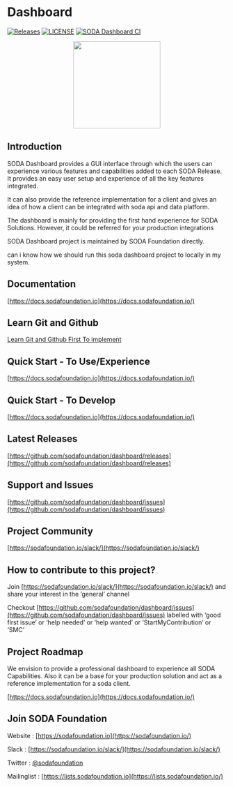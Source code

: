 # Dashboard

[![Releases](https://img.shields.io/github/release/sodafoundation/dashboard/all.svg?style=flat-square)](https://github.com/sodafoundation/dashboard/releases)
[![LICENSE](https://img.shields.io/github/license/sodafoundation/dashboard.svg?style=flat-square)](https://github.com/sodafoundation/dashboard/blob/master/LICENSE)
[![SODA Dashboard CI](https://github.com/sodafoundation/dashboard/actions/workflows/ci.yml/badge.svg)](https://github.com/sodafoundation/dashboard/actions/workflows/ci.yml)  

<p align="center"><img src="https://user-images.githubusercontent.com/19162717/215458960-3c24f4bc-809a-45d0-bddc-62833b3cdcd3.png" width="200" height="200">
</p>

## Introduction

SODA Dashboard provides a GUI interface through which the users can experience various features and capabilities added to each SODA Release. It provides an easy user setup and experience of all the key features integrated.

It can also provide the reference implementation for a client and gives an idea of how a client can be integrated with soda api and data platform.

The dashboard is mainly for providing the first hand experience for SODA Solutions. However, it could be referred for your production integrations

SODA Dashboard project is maintained by SODA Foundation directly.

can i know how we should run this soda dashboard project to locally in my system.

## Documentation

[https://docs.sodafoundation.io](https://docs.sodafoundation.io/)

## Learn Git and Github

[Learn Git and Github First To implement](https://www.digitalocean.com/community/tutorials/how-to-create-a-pull-request-on-github)

## Quick Start - To Use/Experience

[https://docs.sodafoundation.io](https://docs.sodafoundation.io/)

## Quick Start - To Develop

[https://docs.sodafoundation.io](https://docs.sodafoundation.io/)

## Latest Releases

[https://github.com/sodafoundation/dashboard/releases](https://github.com/sodafoundation/dashboard/releases)

## Support and Issues

[https://github.com/sodafoundation/dashboard/issues](https://github.com/sodafoundation/dashboard/issues)

## Project Community

[https://sodafoundation.io/slack/](https://sodafoundation.io/slack/)

## How to contribute to this project?

Join [https://sodafoundation.io/slack/](https://sodafoundation.io/slack/) and share your interest in the ‘general’ channel

Checkout [https://github.com/sodafoundation/dashboard/issues](https://github.com/sodafoundation/dashboard/issues) labelled with ‘good first issue’ or ‘help needed’ or ‘help wanted’ or ‘StartMyContribution’ or ‘SMC’

## Project Roadmap

We envision to provide a professional dashboard to experience all SODA Capabilities. Also it can be a base for your production solution and act as a reference implementation for a soda client.  

[https://docs.sodafoundation.io](https://docs.sodafoundation.io/)

## Join SODA Foundation

Website : [https://sodafoundation.io](https://sodafoundation.io/)

Slack  : [https://sodafoundation.io/slack/](https://sodafoundation.io/slack/)

Twitter  : [@sodafoundation](https://twitter.com/sodafoundation)

Mailinglist  : [https://lists.sodafoundation.io](https://lists.sodafoundation.io/)
